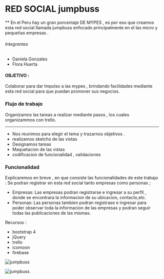 #  RED SOCIAL jumpbuss

**  En el Peru hay un gran porcentaje DE MYPES , es por eso que creamos esta red social  llamada jumpbuss enfocado principalmente en el las micro y pequeñas empresas .

###### Integrantes
- Daniela Gonzales
- Flora Huerta

#### OBJETIVO :
Colaborar para dar Impulso a las mypes , brindando facilidades mediante esta red social para que puedan promover sus negocios.

### Flujo de trabajo

Organizamos las tareas a realizar mediante pasos , los cuales organizammos con trello.

---
+  Nos reunimos para elegir el tema y trazarnos objetivos .
+ realizamos  sketchs de las vistas
+ Designamos tareas
+ Maquetacion de las vistas
+ codificacion de funcionalidad , validaciones  

### Funcionalidad
Explicaremos en breve  , en que consiste las funcionalidades de este trabajo :
Se podran registrar en esta red social tanto empresas como personas ;
+ Empresas:
Las empresas podran registrarse e ingresar a su perfil , donde se encontrara la informacion de su ubicacion, contacto,etc.
+ Personas:
Las personas tambien podran registrase
e ingresar para poder observar toda la informacion de las empresas y podran seguir todas las publicaciones de las mismas.

Recursos :
- bootstrap 4
- jQuery
- trello
- icomoon
- firebase

![jumpbuss](assets/images/img1.jpg "skecth")


![jumpbuss](assets/images/img3.jpg "skecth")
